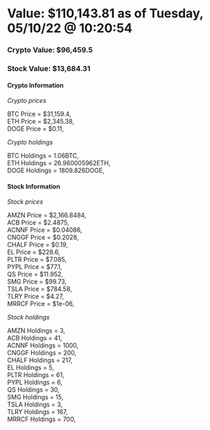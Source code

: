 # Value: $110,143.81 as of Tuesday, 05/10/22 @ 10:20:54 

### Crypto Value: $96,459.5

### Stock Value: $13,684.31

#### Crypto Information 
*Crypto prices* 

BTC Price = $31,159.4,  
ETH Price = $2,345.38,  
DOGE Price = $0.11,  


*Crypto holdings* 

BTC Holdings = 1.06BTC,  
ETH Holdings = 26.960005962ETH,  
DOGE Holdings = 1809.826DOGE,  


#### Stock Information 

*Stock prices* 

AMZN Price = $2,166.8484,  
ACB Price = $2.4875,  
ACNNF Price = $0.04086,  
CNGGF Price = $0.2028,  
CHALF Price = $0.19,  
EL Price = $228.6,  
PLTR Price = $7.085,  
PYPL Price = $77.1,  
QS Price = $11.952,  
SMG Price = $99.73,  
TSLA Price = $784.58,  
TLRY Price = $4.27,  
MRRCF Price = $1e-06,  


*Stock holdings* 

AMZN Holdings = 3,  
ACB Holdings = 41,  
ACNNF Holdings = 1000,  
CNGGF Holdings = 200,  
CHALF Holdings = 217,  
EL Holdings = 5,  
PLTR Holdings = 61,  
PYPL Holdings = 6,  
QS Holdings = 30,  
SMG Holdings = 15,  
TSLA Holdings = 3,  
TLRY Holdings = 167,  
MRRCF Holdings = 700,  


